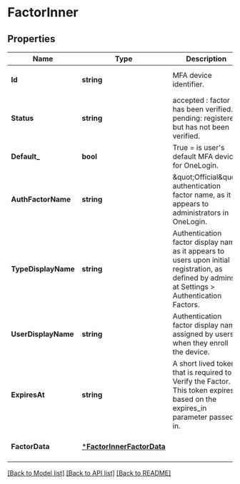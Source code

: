 # FactorInner

## Properties
Name | Type | Description | Notes
------------ | ------------- | ------------- | -------------
**Id** | **string** | MFA device identifier. | [optional] [default to null]
**Status** | **string** | accepted : factor has been verified. pending: registered but has not been verified. | [optional] [default to null]
**Default_** | **bool** | True &#x3D; is user&#x27;s default MFA device for OneLogin. | [optional] [default to null]
**AuthFactorName** | **string** | \&quot;Official\&quot; authentication factor name, as it appears to administrators in OneLogin. | [optional] [default to null]
**TypeDisplayName** | **string** | Authentication factor display name as it appears to users upon initial registration, as defined by admins at Settings &gt; Authentication Factors. | [optional] [default to null]
**UserDisplayName** | **string** | Authentication factor display name assigned by users when they enroll the device. | [optional] [default to null]
**ExpiresAt** | **string** | A short lived token that is required to Verify the Factor. This token expires based on the expires_in parameter passed in. | [optional] [default to null]
**FactorData** | [***FactorInnerFactorData**](factor_inner_factor_data.md) |  | [optional] [default to null]

[[Back to Model list]](../README.md#documentation-for-models) [[Back to API list]](../README.md#documentation-for-api-endpoints) [[Back to README]](../README.md)

